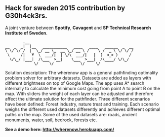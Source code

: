 <h2>Hack for sweden 2015 contribution by G30h4ck3rs.</h2>

A joint venture between <b>Spotify</b>, <b>Cavagent</b> and 
<b>SP Technical Research Institute of Sweden</b>.
<b>
```
        .__                                               
__  _  _|  |__   ___________   ____   ____   ______  _  __
\ \/ \/ /  |  \_/ __ \_  __ \_/ __ \ /    \ /  _ \ \/ \/ /
 \     /|   Y  \  ___/|  | \/\  ___/|   |  (  <_> )     / 
  \/\_/ |___|  /\___  >__|    \___  >___|  /\____/ \/\_/  
             \/     \/            \/     \/               
```
</b>
Solution description: The wherenow app is a general pathfinding 
optimality problem solver for arbitrary datasets. Datasets are
added as layers with different brightness on top of Google Maps. 
The app uses A* search internally to calculate the minimum cost
going from point A to point B on the map. With sliders the weight
of each layer can be adjusted and therefore affect the ultimate
solution for the pathfinder. Three different scenarios have been
defined: Forest industry, nature treat and training. Each scenario
weighs the different used datasets differently and achieves different
optimal paths on the map. Some of the used datasets are: roads, 
ancient monuments, water, soil, bedrock, forests etc. 

<b>See a demo here: http://wherenow.herokuapp.com/</b>
